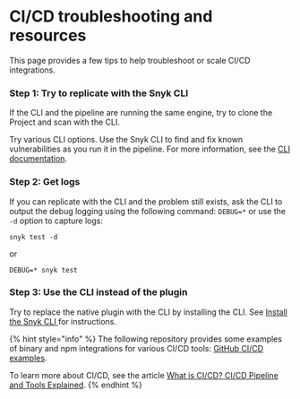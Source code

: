 # CI/CD troubleshooting and resources

This page provides a few tips to help troubleshoot or scale CI/CD integrations.

### Step 1: Try to replicate with the Snyk CLI

If the CLI and the pipeline are running the same engine, try to clone the Project and scan with the CLI.

Try various CLI options. Use the Snyk CLI to find and fix known vulnerabilities as you run it in the pipeline. For more information, see the [CLI documentation](../../snyk-cli/).

### Step 2: Get logs

If you can replicate with the CLI and the problem still exists, ask the CLI to output the debug logging using the following command: `DEBUG=*` or use the `-d` option to capture logs:

```
snyk test -d
```

or

```
DEBUG=* snyk test
```

### Step 3: Use the CLI instead of the plugin

Try to replace the native plugin with the CLI by installing the CLI. See [Install the Snyk CLI ](../../snyk-cli/install-or-update-the-snyk-cli/)for instructions.

{% hint style="info" %}
The following repository provides some examples of binary and npm integrations for various CI/CD tools: [GitHub CI/CD examples](https://github.com/snyk-labs/snyk-cicd-integration-examples).

To learn more about CI/CD, see the article [What is CI/CD? CI/CD Pipeline and Tools Explained](https://snyk.io/learn/what-is-ci-cd-pipeline-and-tools-explained/).
{% endhint %}
